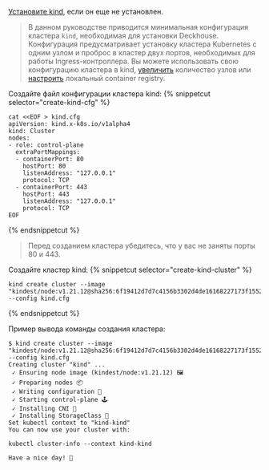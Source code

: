 [Установите kind](https://kind.sigs.k8s.io/docs/user/quick-start/#installation), если он еще не установлен.

> В данном руководстве приводится минимальная конфигурация кластера `kind`, необходимая для установки Deckhouse. Конфигурация предусматривает установку кластера Kubernetes с одним узлом и проброс в кластер двух портов, необходимых для работы Ingress-контроллера. Вы можете использовать свою конфигурацию кластера в kind, [увеличить](https://kind.sigs.k8s.io/docs/user/configuration/#nodes) количество узлов или [настроить](https://kind.sigs.k8s.io/docs/user/local-registry/) локальный container registry.

Создайте файл конфигурации кластера kind:
{% snippetcut selector="create-kind-cfg" %}
```shell
cat <<EOF > kind.cfg
apiVersion: kind.x-k8s.io/v1alpha4
kind: Cluster
nodes:
- role: control-plane
  extraPortMappings:
  - containerPort: 80
    hostPort: 80
    listenAddress: "127.0.0.1"
    protocol: TCP
  - containerPort: 443
    hostPort: 443
    listenAddress: "127.0.0.1"
    protocol: TCP
EOF
```
{% endsnippetcut %}

> Перед созданием кластера убедитесь, что у вас не заняты порты 80 и 443.

Создайте кластер kind:
{% snippetcut selector="create-kind-cluster" %}
```shell
kind create cluster --image "kindest/node:v1.21.12@sha256:6f19412d7d7c4156b3302d4de16168227173f155271be69250893e5c8585cb86" --config kind.cfg
```
{% endsnippetcut %}

Пример вывода команды создания кластера:

```shell
$ kind create cluster --image "kindest/node:v1.21.12@sha256:6f19412d7d7c4156b3302d4de16168227173f155271be69250893e5c8585cb86" --config kind.cfg
Creating cluster "kind" ...
 ✓ Ensuring node image (kindest/node:v1.21.12) 🖼
 ✓ Preparing nodes 📦  
 ✓ Writing configuration 📜 
 ✓ Starting control-plane 🕹️ 
 ✓ Installing CNI 🔌 
 ✓ Installing StorageClass 💾 
Set kubectl context to "kind-kind"
You can now use your cluster with:

kubectl cluster-info --context kind-kind

Have a nice day! 👋
```
